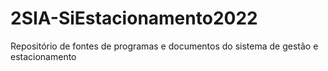# 2SIA-SiEstacionamento2022
Repositório de fontes de programas e documentos do sistema de gestão e estacionamento
